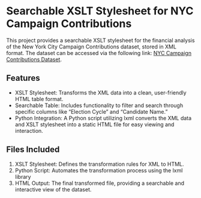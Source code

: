 # Searchable XSLT Stylesheet for NYC Campaign Contributions

This project provides a searchable XSLT stylesheet for the financial analysis of the New York City Campaign Contributions dataset, stored in XML format. The dataset can be accessed via the following link: [NYC Campaign Contributions Dataset](https://catalog.data.gov/dataset/2021-financial-analysis/resource/af545d4a-c734-420a-8aef-d8e7e31b3dfe?inner_span=True).

## Features
- XSLT Stylesheet: Transforms the XML data into a clean, user-friendly HTML table format.
- Searchable Table: Includes functionality to filter and search through specific columns like “Election Cycle” and “Candidate Name.”
- Python Integration: A Python script utilizing lxml converts the XML data and XSLT stylesheet into a static HTML file for easy viewing and interaction.

## Files Included
  1.	XSLT Stylesheet: Defines the transformation rules for XML to HTML.
  2.	Python Script: Automates the transformation process using the lxml library
  3.	HTML Output: The final transformed file, providing a searchable and interactive view of the dataset.
